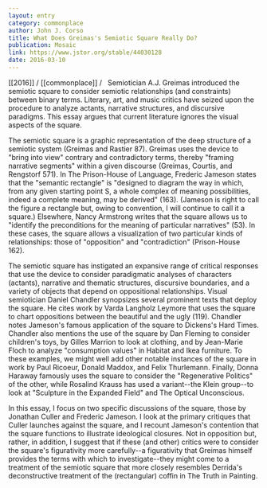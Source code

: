 ```yaml
---
layout: entry
category: commonplace
author: John J. Corso
title: What Does Greimas's Semiotic Square Really Do?
publication: Mosaic
link: https://www.jstor.org/stable/44030128
date: 2016-03-10
---
```


[[2016]] / [[commonplace]] / 
 
Semiotician A.J. Greimas introduced the semiotic square to consider semiotic relationships (and constraints) between binary terms. Literary, art, and music critics have seized upon the procedure to analyze actants, narrative structures, and discursive paradigms. This essay argues that current literature ignores the visual aspects of the square. 

The semiotic square is a graphic representation of the deep structure of a semiotic system (Greimas and Rastier 87). Greimas uses the device to "bring into view" contrary and contradictory terms, thereby "framing narrative segments" within a given discourse (Greimas, Courtis, and Rengstorf 571). In The Prison-House of Language, Frederic Jameson states that the "semantic rectangle" is "designed to diagram the way in which, from any given starting point S, a whole complex of meaning possibilities, indeed a complete meaning, may be derived" (163). (Jameson is right to call the figure a rectangle but, owing to convention, I will continue to call it a square.) Elsewhere, Nancy Armstrong writes that the square allows us to "identify the preconditions for the meaning of particular narratives" (53). In these cases, the square allows a visualization of two particular kinds of relationships: those of "opposition" and "contradiction" (Prison-House 162). 

The semiotic square has instigated an expansive range of critical responses that use the device to consider paradigmatic analyses of characters (actants), narrative and thematic structures, discursive boundaries, and a variety of objects that depend on oppositional relationships. Visual semiotician Daniel Chandler synopsizes several prominent texts that deploy the square. He cites work by Varda Langholz Leymore that uses the square to chart oppositions between the beautiful and the ugly (119). Chandler notes Jameson's famous application of the square to Dickens's Hard Times. Chandler also mentions the use of the square by Dan Fleming to consider children's toys, by Gilles Marrion to look at clothing, and by Jean-Marie Floch to analyze "consumption values" in Habitat and Ikea furniture. To these examples, we might well add other notable instances of the square in work by Paul Ricoeur, Donald Maddox, and Felix Thurlemann. Finally, Donna Haraway famously uses the square to consider the "Regenerative Politics" of the other, while Rosalind Krauss has used a variant--the Klein group--to look at "Sculpture in the Expanded Field" and The Optical Unconscious. 

In this essay, I focus on two specific discussions of the square, those by Jonathan Culler and Frederic Jameson. I look at the primary critiques that Culler launches against the square, and I recount Jameson's contention that the square functions to illustrate ideological closures. Not in opposition but, rather, in addition, I suggest that if these (and other) critics were to consider the square's figurativity more carefully--a figurativity that Greimas himself provides the terms with which to investigate--they might come to a treatment of the semiotic square that more closely resembles Derrida's deconstructive treatment of the (rectangular) coffin in The Truth in Painting.
